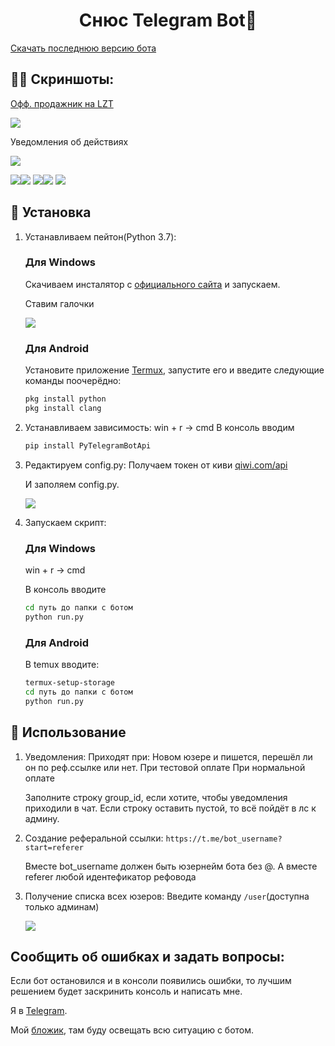 <h1 align="center">Снюс Telegram Bot👋</h1>
<a href="https://github.com/daveusa31/TG_snus_bot/releases">Скачать последнюю версию бота</a>

## 💁‍♀️ Скриншоты:
<a href="https://lolzteam.online/threads/1379277/">Офф. продажник на LZT</a>

![](https://i2.imageban.ru/out/2020/03/02/0401c4e3243ef03d4b2bc3bb7d62b802.png)

Уведомления об действиях

![](https://i5.imageban.ru/out/2020/03/02/a6e99361ed32c7ac0d50c7595ed3f7fb.png)



![](https://i1.imageban.ru/out/2020/03/02/e7af0b988ac77f4282fc4b46509b902b.png)![](https://i3.imageban.ru/out/2020/03/02/d28040e4b13ae6a5eef101dd5d2f7fce.png)
![](https://i4.imageban.ru/out/2020/03/02/91ec076df40d377eb326b7b77f37ad73.png)![](https://i4.imageban.ru/out/2020/03/02/2dedff3763c999652225bb11041a6cfa.png)
![](https://i2.imageban.ru/out/2020/03/02/42249d05b853635290c07faf80408901.png)



## 🚀 Установка
1. Устанавливаем пейтон(Python 3.7):
	<h3>Для Windows</h3>

	Скачиваем инсталятор с [официального сайта](https://www.python.org/ftp/python/3.7.3/python-3.7.3.exe) и запускаем.

    Ставим галочки

    ![](https://telegra.ph/file/eda752da317fa1fe9679d.png)


    <h3>Для Android</h3>

    Установите приложение [Termux](https://play.google.com/store/apps/details?id=com.termux), запустите его и введите следующие команды поочерёдно:
    ```sh
    pkg install python
    pkg install clang
    ```



2. Устанавливаем зависимость:
	win + r -> cmd 
	В консоль вводим

	```sh
	pip install PyTelegramBotApi
	```


3. Редактируем config.py:
	Получаем токен от киви <a href="https://qiwi.com/api">qiwi.com/api</a>
	
	И заполяем config.py.

	![](https://i2.imageban.ru/out/2020/03/02/96fcb4ffa60056f18bfe72c56fad2176.png)



4. Запускаем скрипт:
	<h3>Для Windows</h3>
	win + r -> cmd 

	В консоль вводите

	```sh
	cd путь до папки с ботом
	python run.py
	```


	<h3>Для Android</h3>

	В temux вводите:
	```sh
	termux-setup-storage
	cd путь до папки с ботом
	python run.py
	```





## 🚿 Использование
1. Уведомления:
	Приходят при:
		Новом юзере и пишется, перешёл ли он по реф.ссылке или нет.
		При тестовой оплате
		При нормальной оплате

	Заполните строку group_id, если хотите, чтобы уведомления приходили в чат.
	Если строку оставить пустой, то всё пойдёт в лс к админу.


2. Создание реферальной ссылки:
	```https://t.me/bot_username?start=referer```

	Вместе bot_username должен быть юзернейм бота без @.
	А вместе referer любой идентефикатор рефовода


3. Получение списка всех юзеров:
	Введите команду ```/user```(доступна только админам)

	![](https://i1.imageban.ru/out/2020/03/02/f30ed793c83590aa047097f637214a98.png)



## Сообщить об ошибках и задать вопросы:
Если бот остановился и в консоли появились ошибки, то лучшим решением будет заскринить консоль и написать мне.


Я в [Telegram](https://t.me/j0pa228). 

Мой [бложик](https://t.me/nnn_blog), там буду освещать всю ситуацию с ботом.

